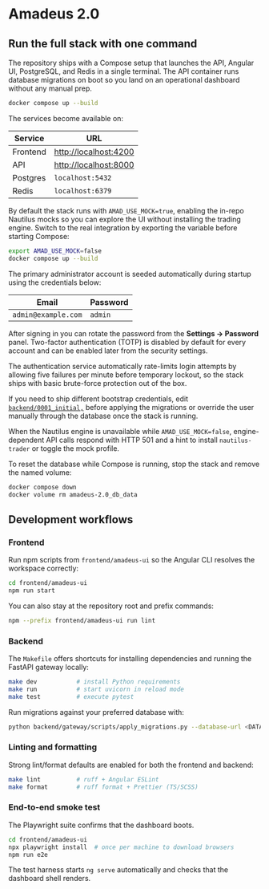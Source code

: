 # Amadeus 2.0

## Run the full stack with one command

The repository ships with a Compose setup that launches the API, Angular UI, PostgreSQL, and Redis in a single terminal. The API container runs database migrations on boot so you land on an operational dashboard without any manual prep.

```bash
docker compose up --build
```

The services become available on:

| Service   | URL                  |
|-----------|----------------------|
| Frontend  | <http://localhost:4200> |
| API       | <http://localhost:8000> |
| Postgres  | `localhost:5432`      |
| Redis     | `localhost:6379`      |

By default the stack runs with `AMAD_USE_MOCK=true`, enabling the in-repo Nautilus mocks so you can explore the UI without installing the trading engine. Switch to the real integration by exporting the variable before starting Compose:

```bash
export AMAD_USE_MOCK=false
docker compose up --build
```

The primary administrator account is seeded automatically during startup using the credentials below:

| Email                  | Password |
|------------------------|----------|
| `admin@example.com`    | `admin`  |

After signing in you can rotate the password from the **Settings → Password** panel.
Two-factor authentication (TOTP) is disabled by default for every account and can be enabled later from the security settings.

The authentication service automatically rate-limits login attempts by allowing five failures per minute before temporary lockout,
so the stack ships with basic brute-force protection out of the box.

If you need to ship different bootstrap credentials, edit [`backend/0001_initial,`](backend/0001_initial,) before applying the
migrations or override the user manually through the database once the stack is running.

When the Nautilus engine is unavailable while `AMAD_USE_MOCK=false`, engine-dependent API calls respond with HTTP 501 and a hint to install `nautilus-trader` or toggle the mock profile.

To reset the database while Compose is running, stop the stack and remove the named volume:

```bash
docker compose down
docker volume rm amadeus-2.0_db_data
```

## Development workflows

### Frontend

Run npm scripts from `frontend/amadeus-ui` so the Angular CLI resolves the workspace correctly:

```bash
cd frontend/amadeus-ui
npm run start
```

You can also stay at the repository root and prefix commands:

```bash
npm --prefix frontend/amadeus-ui run lint
```

### Backend

The `Makefile` offers shortcuts for installing dependencies and running the FastAPI gateway locally:

```bash
make dev           # install Python requirements
make run           # start uvicorn in reload mode
make test          # execute pytest
```

Run migrations against your preferred database with:

```bash
python backend/gateway/scripts/apply_migrations.py --database-url <DATABASE_URL>
```

### Linting and formatting

Strong lint/format defaults are enabled for both the frontend and backend:

```bash
make lint          # ruff + Angular ESLint
make format        # ruff format + Prettier (TS/SCSS)
```

### End-to-end smoke test

The Playwright suite confirms that the dashboard boots.

```bash
cd frontend/amadeus-ui
npx playwright install  # once per machine to download browsers
npm run e2e
```

The test harness starts `ng serve` automatically and checks that the dashboard shell renders.
